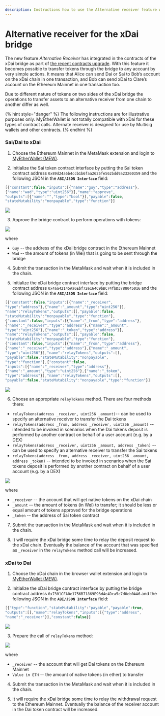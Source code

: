 ```yaml
---
description: Instructions how to use the Alternative receiver feature with the xDai bridge
---
```


# Alternative receiver for the xDai bridge

The new feature _Alternative Receiver_ has integrated in the contracts of the xDai bridge as part of [the recent contracts upgrade](https://forum.poa.network/t/migration-of-the-xdai-tokenbridge-completed/3212). With this feature it becomes possible to transfer tokens through the bridge to any account by very simple actions. It means that Alice can send Dai or Sai to Bob’s account on the xDai chain in one transaction, and Bob can send xDai to Clare’s account on the Ethereum Mainnet in one transaction too.

Due to different nature of tokens on two sides of the xDai bridge the operations to transfer assets to an alternative receiver from one chain to another differ as well.

{% hint style="danger" %}
The following instructions are for illustrative purposes only. MyEtherWallet is not totally compatible with xDai for these types of contract calls.  Alternate receiver is designed for use by Multisig wallets and other contracts.
{% endhint %}

### Sai/Dai to xDai

1. Choose the Ethereum Mainnet in the MetaMask extension and login to [MyEtherWallet \(MEW\)](https://www.myetherwallet.com/access-my-wallet).

2. Initialize the Sai token contract interface by putting the Sai token contract address `0x89d24a6b4ccb1b6faa2625fe562bdd9a23260359` and the following JSON in the **`ABI/JSON Interface`** field: 

```javascript
[{"constant":false,"inputs":[{"name":"guy","type":"address"},
{"name":"wad","type":"uint256"}],"name":"approve",
"outputs":[{"name":"","type":"bool"}],"payable":false,
"stateMutability":"nonpayable","type":"function"}]
```

![](../../.gitbook/assets/image%20%2817%29.png)

3. Approve the bridge contract to perform operations with tokens:

![](../../.gitbook/assets/image%20%283%29.png)

where

* `Guy` -- the address of the xDai bridge contract in the Ethereum Mainnet
* `Wad` -- the amount of tokens \(in Wei\) that is going to be sent through the bridge

4. Submit the transaction in the MetaMask and wait when it is included in the chain.

5. Initialize the xDai bridge contract interface by putting the bridge contract address `0x4aa42145Aa6Ebf72e164C9bBC74fbD3788045016` and the following JSON in the **`ABI/JSON Interface`** field:

```javascript
[{"constant":false,"inputs":[{"name":"_receiver",
"type":"address"},{"name":"_amount","type":"uint256"}],
"name":"relayTokens","outputs":[],"payable":false,
"stateMutability":"nonpayable","type":"function"},
{"constant":false,"inputs":[{"name":"_from","type":"address"},
{"name":"_receiver","type":"address"},{"name":"_amount",
"type":"uint256"},{"name":"_token","type":"address"}],
"name":"relayTokens","outputs":[],"payable":false,
"stateMutability":"nonpayable","type":"function"},
{"constant":false,"inputs":[{"name":"_from","type":"address"},
{"name":"_receiver","type":"address"},{"name":"_amount",
"type":"uint256"}],"name":"relayTokens","outputs":[],
"payable":false,"stateMutability":"nonpayable",
"type":"function"},{"constant":false,
"inputs":[{"name":"_receiver","type":"address"},
{"name":"_amount","type":"uint256"},{"name":"_token",
"type":"address"}],"name":"relayTokens","outputs":[],
"payable":false,"stateMutability":"nonpayable","type":"function"}]
```

![](../../.gitbook/assets/image%20%2812%29.png)

6. Choose an appropriate `relayTokens` method. There are four methods there:

* `relayTokens(address _receiver, uint256 _amount)`-- can be used to specify an alternative receiver to transfer the Dai tokens 
* `relayTokens(address _from, address _receiver, uint256 _amount)` -- intended to be invoked in scenarios when the Dai tokens deposit is performed by another contract on behalf of a user account \(e.g. by a DEX\)
* `relayTokens(address _receiver, uint256 _amount, address _token)` -- can be used to specify an alternative receiver to transfer the Sai tokens
* `relayTokens(address _from, address _receiver, uint256 _amount, address _token)` -- intended to be invoked in scenarios when the Sai tokens deposit is performed by another contract on behalf of a user account \(e.g. by a DEX\)

![](../../.gitbook/assets/image%20%2820%29.png)

where

* `_receiver` -- the account that will get native tokens on the xDai chain
* `_amount` -- the amount of tokens \(in Wei\) to transfer; it should be less or equal amount of tokens approved for the bridge operations
* `_token` -- the address of Sai token contract

7. Submit the transaction in the MetaMask and wait when it is included in the chain.

8. It will require the xDai bridge some time to relay the deposit request to the xDai chain. Eventually the balance of the account that was specified as `_receiver` in the `relayTokens` method call will be increased. 

### xDai to Dai

1. Choose the xDai chain in the browser wallet extension and login to [MyEtherWallet \(MEW\)](https://www.myetherwallet.com/access-my-wallet). 

2. Initialize the xDai bridge contract interface by putting the bridge contract address `0x7301CFA0e1756B71869E93d4e4Dca5c7d0eb0AA6` and the following JSON in the **`ABI/JSON Interface`** field:

```javascript
[{"type":"function","stateMutability":"payable","payable":true,
"outputs":[],"name":"relayTokens","inputs":[{"type":"address",
"name":"_receiver"}],"constant":false}]
```

![](../../.gitbook/assets/image%20%287%29.png)

3. Prepare the call of `relayTokens` method:

![](../../.gitbook/assets/image%20%2813%29.png)

where

* `_receiver` -- the account that will get Dai tokens on the Ethereum Mainnet
* `Value in ETH` -- the amount of native tokens \(in ether\) to transfer

4. Submit the transaction in the MetaMask and wait when it is included in the chain.

5. It will require the xDai bridge some time to relay the withdrawal request to the Ethereum Mainnet. Eventually the balance of the receiver account in the Dai token contract will be increased.

